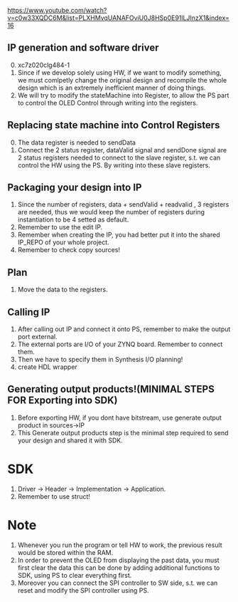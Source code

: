 https://www.youtube.com/watch?v=c0w33XQDC6M&list=PLXHMvqUANAFOviU0J8HSp0E91lLJInzX1&index=16
## IP generation and software driver
0. xc7z020clg484-1
1. Since if we develop solely using HW, if we want to modify something, we must comlpetly change the original design and recompile the whole design which is an extremely inefficient manner of doing things.
2. We will try to modify the stateMachine into Register, to allow the PS part to control the OLED Control through writing into the registers.

## Replacing state machine into Control Registers
0. The data register is needed to sendData
1. Connect the 2 status register, dataValid signal and sendDone signal are 2 status registers needed to connect to the slave register, s.t. we can control the HW using the PS. By writing into these slave registers.

## Packaging your design into IP
1. Since the number of registers, data + sendValid + readvalid , 3 registers are needed, thus we would keep the number of registers during instantiation to be 4 setted as default.
2. Remember to use the edit IP.
3. Remember when creating the IP, you had better put it into the shared IP_REPO of your whole project.
4. Remember to check copy sources!

## Plan
1. Move the data to the registers.


## Calling IP
1. After calling out IP and connect it onto PS, remember to make the output port external.
2. The external ports are I/O of your ZYNQ board. Remember to connect them.
3. Then we have to specify them in Synthesis I/O planning!
4. create HDL wrapper

## Generating output products!(MINIMAL STEPS FOR Exporting into SDK)
1. Before exporting HW, if you dont have bitstream, use generate output product in sources->IP
2. This Generate output products step is the minimal step required to send your design and shared it with SDK.

# SDK
1. Driver -> Header -> Implementation -> Application.
2. Remember to use struct!


# Note
1. Whenever you run the program or tell HW to work, the previous result would be stored within the RAM.
2. In order to prevent the OLED  from displaying the past data, you must first clear the data this can be done by adding additional functions to SDK, using PS to clear everything first.
3. Moreover you can connect the SPI controller to SW side, s.t. we can reset and modify the SPI controller using PS.
